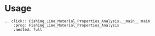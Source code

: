 # Usage

```{eval-rst}
.. click:: Fishing_Line_Material_Properties_Analysis.__main__:main
    :prog: Fishing_Line_Material_Properties_Analysis
    :nested: full
```
